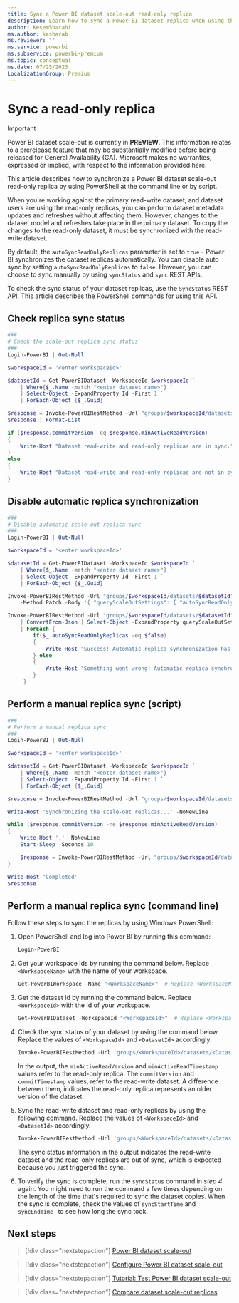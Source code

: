 ```yaml
---
title: Sync a Power BI dataset scale-out read-only replica
description: Learn how to sync a Power BI dataset replica when using the Power BI dataset scale-out feature
author: KesemSharabi
ms.author: kesharab
ms.reviewer: ''
ms.service: powerbi
ms.subservice: powerbi-premium
ms.topic: conceptual
ms.date: 07/25/2023
LocalizationGroup: Premium
---
```


# Sync a read-only replica

> [!IMPORTANT]
> Power BI dataset scale-out is currently in **PREVIEW**. This information relates to a prerelease feature that may be substantially modified before being released for General Availability (GA). Microsoft makes no warranties, expressed or implied, with respect to the information provided here.

This article describes how to synchronize a Power BI dataset scale-out read-only replica by using PowerShell at the command line or by script.

When you're working against the primary read-write dataset, and dataset users are using the read-only replicas, you can perform dataset metadata updates and refreshes without affecting them. However, changes to the dataset model and refreshes take place in the primary dataset. To copy the changes to the read-only dataset, it must be synchronized with the read-write dataset.

By default, the `autoSyncReadOnlyReplicas` parameter is set to `true` - Power BI synchronizes the dataset replicas automatically. You can disable auto sync by setting `autoSyncReadOnlyReplicas` to `false`. However, you can choose to sync manually by using `syncStatus` and `sync` REST APIs.

To check the sync status of your dataset replicas, use the `SyncStatus` REST API. This article describes the PowerShell commands for using this API.

## Check replica sync status

```powershell
###
# Check the scale-out replica sync status
###
Login-PowerBI | Out-Null

$workspaceId = '<enter workspaceId>'

$datasetId = Get-PowerBIDataset -WorkspaceId $workspaceId `
    | Where{$_.Name -match "<enter dataset name>"} `
    | Select-Object -ExpandProperty Id -First 1 `
    | ForEach-Object {$_.Guid}

$response = Invoke-PowerBIRestMethod -Url "groups/$workspaceId/datasets/$datasetId/queryScaleOut/syncStatus" -Method Get | ConvertFrom-Json 
$response | Format-List

if ($response.commitVersion -eq $response.minActiveReadVersion)
{
    Write-Host "Dataset read-write and read-only replicas are in sync."
}
else
{
    Write-Host "Dataset read-write and read-only replicas are not in sync." -ForegroundColor Red
}

```

## Disable automatic replica synchronization

```powershell
###
# Disable automatic scale-out replica sync
###
Login-PowerBI | Out-Null

$workspaceId = '<enter workspaceId>'

$datasetId = Get-PowerBIDataset -WorkspaceId $workspaceId `
    | Where{$_.Name -match "<enter dataset name>"} `
    | Select-Object -ExpandProperty Id -First 1 `
    | ForEach-Object {$_.Guid}

Invoke-PowerBIRestMethod -Url "groups/$workspaceId/datasets/$datasetId" `
    -Method Patch -Body '{ "queryScaleOutSettings": { "autoSyncReadOnlyReplicas": false }}'

Invoke-PowerBIRestMethod -Url "groups/$workspaceId/datasets/$datasetId" -Method Get `
    | ConvertFrom-Json | Select-Object -ExpandProperty queryScaleOutSettings `
    | ForEach { 
        if($_.autoSyncReadOnlyReplicas -eq $false)
        { 
            Write-Host "Success! Automatic replica synchronization has been disabled."
        } else
        {
            Write-Host "Something went wrong! Automatic replica synchronization is still enabled." -ForegroundColor Red
        }
     }
```

## Perform a manual replica sync (script)

```powershell
###
# Perform a manual replica sync
###
Login-PowerBI | Out-Null

$workspaceId = '<enter workspaceId>'

$datasetId = Get-PowerBIDataset -WorkspaceId $workspaceId `
    | Where{$_.Name -match "<enter dataset name>"} `
    | Select-Object -ExpandProperty Id -First 1 `
    | ForEach-Object {$_.Guid}

$response = Invoke-PowerBIRestMethod -Url "groups/$workspaceId/datasets/$datasetId/queryScaleOut/sync" -Method Post -Body "" | ConvertFrom-Json

Write-Host 'Synchronizing the scale-out replicas...' -NoNewLine

while ($response.commitVersion -ne $response.minActiveReadVersion)
{
    Write-Host '.' -NoNewLine
    Start-Sleep -Seconds 10

    $response = Invoke-PowerBIRestMethod -Url "groups/$workspaceId/dataset/$datasetId/queryScaleOut/syncStatus" -Method Get | ConvertFrom-Json 
}

Write-Host 'Completed'
$response

```

## Perform a manual replica sync (command line)

Follow these steps to sync the replicas by using Windows PowerShell:

1. Open PowerShell and log into Power BI by running this command:

    ```powershell
    Login-PowerBI
    ```

2. Get your workspace Ids by running the command below. Replace `<WorkspaceName>` with the name of your workspace.

    ```powershell
    Get-PowerBIWorkspace -Name "<WorkspaceName>"  # Replace <WorkspaceName> with the name of your workspace
    ```

3. Get the dataset Id by running the command below. Replace `<WorkspaceId>` with the Id of your workspace.

    ```powershell
    Get-PowerBIDataset -WorkspaceId "<WorkspaceId>"  # Replace <WorkspaceId> with the Id of your workspace
    ```

4. Check the sync status of your dataset by using the command below. Replace the values of `<WorkspaceId>` and `<DatasetId>` accordingly.

    ```powershell
    Invoke-PowerBIRestMethod -Url 'groups/<WorkspaceId>/datasets/<DatasetId>/queryScaleOut/syncStatus' -Method Get | ConvertFrom-Json | Format-List  # Replace <WorkspaceId> with the Id of your workspace and <DatasetId> with the Id of your dataset
    ```

    In the output, the `minActiveReadVersion` and `minActiveReadTimestamp` values refer to the read-only replica. The `commitVersion` and `commitTimestamp` values, refer to the read-write dataset. A difference between them, indicates  the read-only replica represents an older version of the dataset.

5. Sync the read-write dataset and read-only replicas by using the following command. Replace the values of `<WorkspaceId>` and `<DatasetId>` accordingly.

    ```powershell
    Invoke-PowerBIRestMethod -Url 'groups/<WorkspaceId>/datasets/<DatasetId>/queryScaleOut/sync' -Method Post -Body "" | ConvertFrom-Json | Format-List  # Replace <WorkspaceId> with the Id of your workspace and <DatasetId> with the Id of your dataset
    ```

    The sync status information in the output indicates the read-write dataset and the read-only replicas are out of sync, which is expected because you just triggered the sync.  

6. To verify the sync is complete, run the `syncStatus` command in *step 4* again. You might need to run the command a few times depending on the length of the time that's required to sync the dataset copies. When the sync is complete, check the values of `syncStartTime` and `syncEndTime ` to see how long the sync took.  


## Next steps

> [!div class="nextstepaction"]
> [Power BI dataset scale-out](service-premium-scale-out.md)

> [!div class="nextstepaction"]
> [Configure Power BI dataset scale-out](service-premium-scale-out-configure.md)

> [!div class="nextstepaction"]
> [Tutorial: Test Power BI dataset scale-out](service-premium-scale-out-test.md)

> [!div class="nextstepaction"]
> [Compare dataset scale-out replicas](service-premium-scale-out-app.md)

